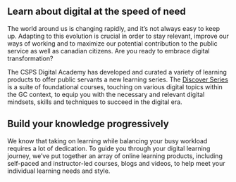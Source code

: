 ## Learn about digital at the speed of need

The world around us is changing rapidly, and it’s not always easy to keep up. Adapting to this evolution is crucial in order to stay relevant, improve our ways of working and to maximize our potential contribution to the public service as well as canadian citizens. Are you ready to embrace digital transformation? 

The CSPS Digital Academy has developed and curated a variety of learning products to offer public servants a new learning series. The [Discover Series](https://www.csps-efpc.gc.ca/discover-series/index-eng.aspx) is a suite of foundational courses, touching on various digital topics within the GC context, to equip you with the necessary and relevant digital mindsets, skills and techniques to succeed in the digital era.

## Build your knowledge progressively

We know that taking on learning while balancing your busy workload requires a lot of dedication. To guide you through your digital learning journey, we’ve put together an array  of online learning products, including self-paced and instructor-led courses, blogs and videos, to help meet your individual learning needs and style.